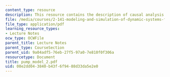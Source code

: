 ```yaml
---
content_type: resource
description: This resource contains the description of causal analysis.
file: /media/courses/2-141-modeling-and-simulation-of-dynamic-systems-fall-2006/08e2dd043840b43f6f9488d33da5e2e0_pump_model_2.pdf
file_type: application/pdf
learning_resource_types:
- Lecture Notes
ocw_type: OCWFile
parent_title: Lecture Notes
parent_type: CourseSection
parent_uid: 9a04adf5-76eb-27f5-97a0-7e810f0f306a
resourcetype: Document
title: pump_model_2.pdf
uid: 08e2dd04-3840-b43f-6f94-88d33da5e2e0
---
```

